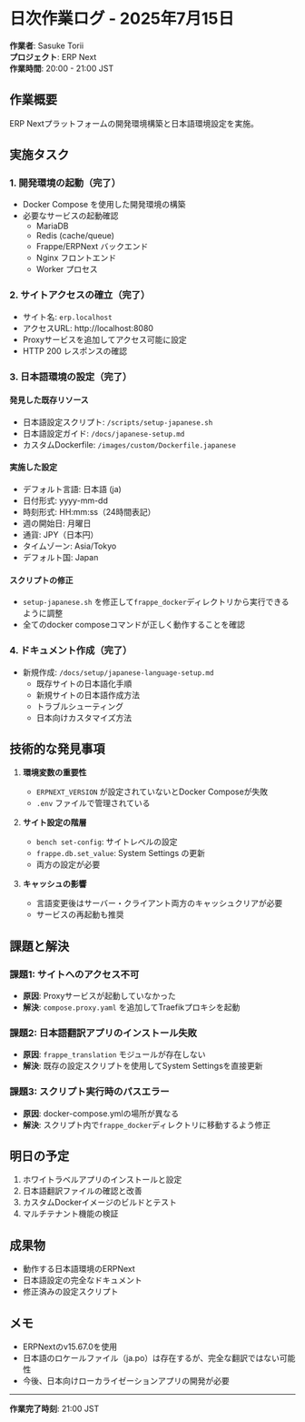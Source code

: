 # 日次作業ログ - 2025年7月15日

**作業者**: Sasuke Torii  
**プロジェクト**: ERP Next  
**作業時間**: 20:00 - 21:00 JST

## 作業概要

ERP Nextプラットフォームの開発環境構築と日本語環境設定を実施。

## 実施タスク

### 1. 開発環境の起動（完了）

- Docker Compose を使用した開発環境の構築
- 必要なサービスの起動確認
  - MariaDB
  - Redis (cache/queue)
  - Frappe/ERPNext バックエンド
  - Nginx フロントエンド
  - Worker プロセス

### 2. サイトアクセスの確立（完了）

- サイト名: `erp.localhost`
- アクセスURL: http://localhost:8080
- Proxyサービスを追加してアクセス可能に設定
- HTTP 200 レスポンスの確認

### 3. 日本語環境の設定（完了）

#### 発見した既存リソース
- 日本語設定スクリプト: `/scripts/setup-japanese.sh`
- 日本語設定ガイド: `/docs/japanese-setup.md`
- カスタムDockerfile: `/images/custom/Dockerfile.japanese`

#### 実施した設定
- デフォルト言語: 日本語 (ja)
- 日付形式: yyyy-mm-dd
- 時刻形式: HH:mm:ss（24時間表記）
- 週の開始日: 月曜日
- 通貨: JPY（日本円）
- タイムゾーン: Asia/Tokyo
- デフォルト国: Japan

#### スクリプトの修正
- `setup-japanese.sh` を修正して`frappe_docker`ディレクトリから実行できるように調整
- 全てのdocker composeコマンドが正しく動作することを確認

### 4. ドキュメント作成（完了）

- 新規作成: `/docs/setup/japanese-language-setup.md`
  - 既存サイトの日本語化手順
  - 新規サイトの日本語作成方法
  - トラブルシューティング
  - 日本向けカスタマイズ方法

## 技術的な発見事項

1. **環境変数の重要性**
   - `ERPNEXT_VERSION` が設定されていないとDocker Composeが失敗
   - `.env` ファイルで管理されている

2. **サイト設定の階層**
   - `bench set-config`: サイトレベルの設定
   - `frappe.db.set_value`: System Settings の更新
   - 両方の設定が必要

3. **キャッシュの影響**
   - 言語変更後はサーバー・クライアント両方のキャッシュクリアが必要
   - サービスの再起動も推奨

## 課題と解決

### 課題1: サイトへのアクセス不可
- **原因**: Proxyサービスが起動していなかった
- **解決**: `compose.proxy.yaml` を追加してTraefikプロキシを起動

### 課題2: 日本語翻訳アプリのインストール失敗
- **原因**: `frappe_translation` モジュールが存在しない
- **解決**: 既存の設定スクリプトを使用してSystem Settingsを直接更新

### 課題3: スクリプト実行時のパスエラー
- **原因**: docker-compose.ymlの場所が異なる
- **解決**: スクリプト内で`frappe_docker`ディレクトリに移動するよう修正

## 明日の予定

1. ホワイトラベルアプリのインストールと設定
2. 日本語翻訳ファイルの確認と改善
3. カスタムDockerイメージのビルドとテスト
4. マルチテナント機能の検証

## 成果物

- 動作する日本語環境のERPNext
- 日本語設定の完全なドキュメント
- 修正済みの設定スクリプト

## メモ

- ERPNextのv15.67.0を使用
- 日本語のロケールファイル（ja.po）は存在するが、完全な翻訳ではない可能性
- 今後、日本向けローカライゼーションアプリの開発が必要

---

**作業完了時刻**: 21:00 JST